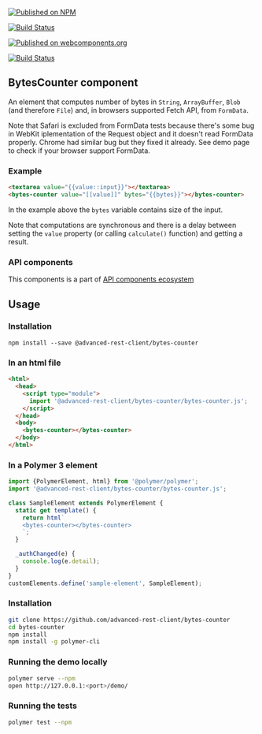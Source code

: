 [![Published on NPM](https://img.shields.io/npm/v/@advanced-rest-client/bytes-counter.svg)](https://www.npmjs.com/package/@advanced-rest-client/bytes-counter)

[![Build Status](https://travis-ci.org/advanced-rest-client/bytes-counter.svg?branch=stage)](https://travis-ci.org/advanced-rest-client/bytes-counter)

[![Published on webcomponents.org](https://img.shields.io/badge/webcomponents.org-published-blue.svg)](https://www.webcomponents.org/element/advanced-rest-client/bytes-counter)


[![Build Status](https://travis-ci.org/advanced-rest-client/bytes-counter.svg?branch=stage)](https://travis-ci.org/advanced-rest-client/bytes-counter)

## BytesCounter component

An element that computes number of bytes in `String`, `ArrayBuffer`, `Blob`
(and therefore `File`) and, in browsers supported Fetch API, from `FormData`.

Note that Safari is excluded from FormData tests because there's some bug in
WebKit iplementation of the Request object and it doesn't read FormData
properly. Chrome had similar bug but they fixed it already. See demo page
to check if your browser support FormData.

### Example

```html
<textarea value="{{value::input}}"></textarea>
<bytes-counter value="[[value]]" bytes="{{bytes}}"></bytes-counter>
```

In the example above the `bytes` variable contains size of the input.

Note that computations are synchronous and there is a delay between setting the
`value` property (or calling `calculate()` function) and getting a result.

### API components

This components is a part of [API components ecosystem](https://elements.advancedrestclient.com/)

## Usage

### Installation
```
npm install --save @advanced-rest-client/bytes-counter
```

### In an html file

```html
<html>
  <head>
    <script type="module">
      import '@advanced-rest-client/bytes-counter/bytes-counter.js';
    </script>
  </head>
  <body>
    <bytes-counter></bytes-counter>
  </body>
</html>
```

### In a Polymer 3 element

```js
import {PolymerElement, html} from '@polymer/polymer';
import '@advanced-rest-client/bytes-counter/bytes-counter.js';

class SampleElement extends PolymerElement {
  static get template() {
    return html`
    <bytes-counter></bytes-counter>
    `;
  }

  _authChanged(e) {
    console.log(e.detail);
  }
}
customElements.define('sample-element', SampleElement);
```

### Installation

```sh
git clone https://github.com/advanced-rest-client/bytes-counter
cd bytes-counter
npm install
npm install -g polymer-cli
```

### Running the demo locally

```sh
polymer serve --npm
open http://127.0.0.1:<port>/demo/
```

### Running the tests
```sh
polymer test --npm
```
